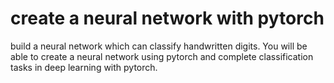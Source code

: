 # create a neural network with pytorch
build a neural network which can classify handwritten digits. You will be able to create a neural network using pytorch and complete classification tasks in deep learning with pytorch.
